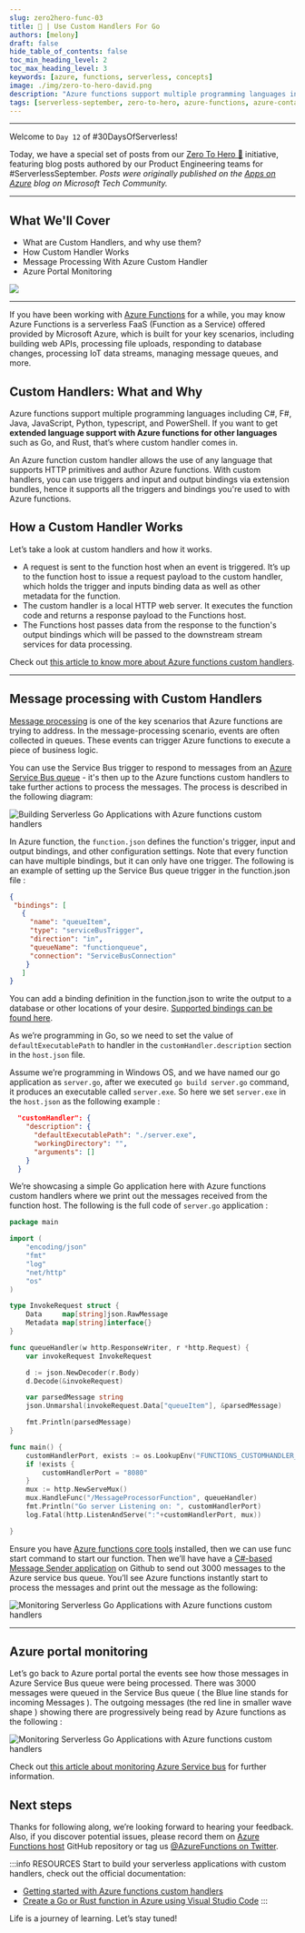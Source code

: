 ```yaml
---
slug: zero2hero-func-03
title: 🚀 | Use Custom Handlers For Go
authors: [melony]
draft: false
hide_table_of_contents: false
toc_min_heading_level: 2
toc_max_heading_level: 3
keywords: [azure, functions, serverless, concepts]
image: ./img/zero-to-hero-david.png
description: "Azure functions support multiple programming languages including C#, F#, Java, JavaScript, Python, typescript, and PowerShell. If you want to get extended language support with Azure functions for other languages such as Go, and Rust, that’s where custom handler comes in." 
tags: [serverless-september, zero-to-hero, azure-functions, azure-container-apps, dapr]
---
```


<head>
  <meta name="twitter:url" 
    content="https://azure.github.io/Cloud-Native/blog/zero2hero-func-03" />
  <meta name="twitter:title" 
    content="#ZeroToHero: Serverless Go Apps Using Custom Handlers" />
  <meta name="twitter:description" 
    content="#ZeroToHero: Serverless Go Apps Using Custom Handlers" />
  <meta name="twitter:image"
    content="https://azure.github.io/Cloud-Native/img/banners/serverless-zero2hero.png" />
  <meta name="twitter:card" content="summary_large_image" />
  <meta name="twitter:creator" 
    content="@nitya" />
  <meta name="twitter:site" content="@AzureAdvocates" /> 
  <link rel="canonical" 
    href="https://techcommunity.microsoft.com/t5/apps-on-azure-blog/building-serverless-go-applications-with-azure-functions-custom/ba-p/3623617" />
</head>

---


Welcome to `Day 12` of #30DaysOfServerless!


Today, we have a special set of posts from our [Zero To Hero 🚀](/serverless-september/ZeroToHero) initiative, featuring blog posts authored by our Product Engineering teams for #ServerlessSeptember. _Posts were originally published on the [Apps on Azure](https://techcommunity.microsoft.com/t5/apps-on-azure-blog/building-serverless-go-applications-with-azure-functions-custom/ba-p/3623617?WT.mc_id=javascript-74010-cxa) blog on Microsoft Tech Community._

---

## What We'll Cover
 * What are Custom Handlers, and why use them?
 * How Custom Handler Works
 * Message Processing With Azure Custom Handler
 * Azure Portal Monitoring

![](./img/zero-to-hero-melony.png)

---
 
If you have been working with [Azure Functions](https://docs.microsoft.com/azure/azure-functions/?WT.mc_id=javascript-74010-cxa) for a while, you may know Azure Functions is a serverless FaaS (Function as a Service) offered provided by Microsoft Azure, which is built for your key scenarios, including building web APIs, processing file uploads, responding to database changes, processing IoT data streams, managing message queues, and more.


## Custom Handlers: What and Why

Azure functions support multiple programming languages including C#, F#, Java, JavaScript, Python, typescript, and PowerShell. If you want to get **extended language support with Azure functions for other languages** such as Go, and Rust, that’s where custom handler comes in.

An Azure function custom handler allows the use of any language that supports HTTP primitives and author Azure functions. With custom handlers, you can use triggers and input and output bindings via extension bundles,  hence it supports all the triggers and bindings you're used to with Azure functions.


## How a Custom Handler Works

Let’s take a look at custom handlers and how it works.  
 * A request is sent to the function host when an event is triggered.  It’s up to the function host to issue a request payload to the custom handler, which holds the trigger and inputs binding data as well as other metadata for the function. 
  * The custom handler is a local HTTP web server. It executes the function code and returns a response payload to the Functions host. 
  * The Functions host passes data from the response to the function's output bindings which will be passed to the downstream stream services for data processing. 
  
Check out [this article to know more about Azure functions custom handlers](https://docs.microsoft.com/azure/azure-functions/functions-custom-handlers?WT.mc_id=javascript-74010-cxa).

---

## Message processing with Custom Handlers

[Message processing](https://docs.microsoft.com/azure/architecture/guide/technology-choices/messaging?WT.mc_id=javascript-74010-cxa) is one of the key scenarios that Azure functions are trying to address. In the message-processing scenario, events are often collected in queues. These events can trigger Azure functions to execute a piece of business logic. 

You can use the Service Bus trigger to respond to messages from an [Azure Service Bus queue](https://docs.microsoft.com/azure/service-bus-messaging/service-bus-messaging-overview?WT.mc_id=javascript-74010-cxa) - it's then up to the Azure functions custom handlers to take further actions to process the messages. The process is described in the following diagram:

![Building Serverless Go Applications with Azure functions custom handlers](./img/melony-processing.png)

In Azure function, the `function.json` defines the function's trigger, input and output bindings, and other configuration settings. Note that every function can have multiple bindings, but it can only have one trigger. The following is an example of setting up the Service Bus queue trigger in the function.json file :

```json
{
 "bindings": [
   {
     "name": "queueItem",
     "type": "serviceBusTrigger",
     "direction": "in",
     "queueName": "functionqueue",
     "connection": "ServiceBusConnection"
    }
   ]
}
```

You can add a binding definition in the function.json to write the output to a database or other locations of your desire. [Supported bindings can be found here](https://docs.microsoft.com/azure/azure-functions/functions-triggers-bindings?tabs=csharp#add-bindings-to-a-function&WT.mc_id=javascript-74010-cxa).

As we’re programming in Go, so we need to set the value of `defaultExecutablePath` to handler in the `customHandler.description` section in the `host.json` file.

Assume we’re programming in Windows OS, and we have named our go application as `server.go`,  after we executed `go build server.go` command,  it produces an executable called `server.exe`. So here we set `server.exe` in the `host.json` as the following example :

```json
  "customHandler": {
    "description": {
      "defaultExecutablePath": "./server.exe",
      "workingDirectory": "",
      "arguments": []
    }
  }
```

We’re showcasing a simple Go application here with Azure functions custom handlers where we print out the messages received from the function host. The following is the full code of `server.go` application :

```go
package main

import (
	"encoding/json"
	"fmt"
	"log"
	"net/http"
	"os"
)

type InvokeRequest struct {
	Data     map[string]json.RawMessage
	Metadata map[string]interface{}
}

func queueHandler(w http.ResponseWriter, r *http.Request) {
	var invokeRequest InvokeRequest

	d := json.NewDecoder(r.Body)
	d.Decode(&invokeRequest)

	var parsedMessage string
	json.Unmarshal(invokeRequest.Data["queueItem"], &parsedMessage)

	fmt.Println(parsedMessage)
}

func main() {
	customHandlerPort, exists := os.LookupEnv("FUNCTIONS_CUSTOMHANDLER_PORT")
	if !exists {
		customHandlerPort = "8080"
	}
	mux := http.NewServeMux()
	mux.HandleFunc("/MessageProcessorFunction", queueHandler)
	fmt.Println("Go server Listening on: ", customHandlerPort)
	log.Fatal(http.ListenAndServe(":"+customHandlerPort, mux))

}
```

Ensure you have [Azure functions core tools](https://github.com/Azure/azure-functions-core-tools) installed, then we can use func start command to start our function. Then we’ll have have a [C#-based Message Sender application](https://github.com/cloudmelon/cloud-native-serverless/tree/main/message-sender-servicebus/MessageSendToServiceBus) on Github to send out 3000 messages to the Azure service bus queue. You’ll see Azure functions instantly start to process the messages and print out the message as the following:

![Monitoring Serverless Go Applications with Azure functions custom handlers](./img/melony-logging.png)

---

## Azure portal monitoring

Let’s go back to Azure portal portal the events see how those messages in Azure Service Bus queue were being processed. There was 3000 messages were queued in the Service Bus queue ( the Blue line stands for incoming Messages ). The outgoing messages (the red line in smaller wave shape ) showing there are progressively being read by Azure functions as the following :

![Monitoring Serverless Go Applications with Azure functions custom handlers](./img/melony-monitoring.png)

Check out [this article about monitoring Azure Service bus](https://docs.microsoft.com/azure/service-bus-messaging/monitor-service-bus?WT.mc_id=javascript-74010-cxa) for further information.

## Next steps

Thanks for following along, we’re looking forward to hearing your feedback.  Also, if you discover potential issues, please record them on [Azure Functions host](https://github.com/Azure/azure-functions-host/issues)  GitHub repository or tag us [@AzureFunctions on Twitter](https://twitter.com/AzureFunctions). 


:::info RESOURCES 
Start to build your serverless applications with custom handlers, check out the official documentation:

 * [Getting started with Azure functions custom handlers](https://docs.microsoft.com/azure/azure-functions/functions-custom-handlers?WT.mc_id=javascript-74010-cxa) 
 * [Create a Go or Rust function in Azure using Visual Studio Code](https://docs.microsoft.com/azure/azure-functions/create-first-function-vs-code-other?tabs=go%2Cwindows&WT.mc_id=javascript-74010-cxa)
:::

Life is a journey of learning.  Let’s stay tuned!